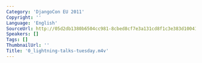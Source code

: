 ```yaml
---
Category: 'DjangoCon EU 2011'
Copyright: ''
Language: 'English'
SourceUrl: http://05d2db1380b6504cc981-8cbed8cf7e3a131cd8f1c3e383d10041.r93.cf2.rackcdn.com/djangocon-eu-2011/0_lightning-talks-tuesday.m4v
Speakers: []
Tags: []
ThumbnailUrl: ''
Title: '0_lightning-talks-tuesday.m4v'
---
```


